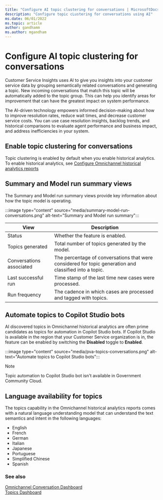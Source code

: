 ```yaml
---
title: "Configure AI topic clustering for conversations | MicrosoftDocs"
description: "Configure topic cLustering for conversations using AI"
ms.date: 06/01/2022
ms.topic: article
author: gandhamm
ms.author: mgandham
---
```


# Configure AI topic clustering for conversations

Customer Service Insights uses AI to give you insights into your customer service data by grouping semantically related conversations and generating a topic. New incoming conversations that match this topic will be automatically added to the topic group. This can help you identify areas for improvement that can have the greatest impact on system performance.

The AI-driven technology empowers informed decision-making about how to improve resolution rates, reduce wait times, and decrease customer service costs. You can use case resolution insights, backlog trends, and historical comparisons to evaluate agent performance and business impact, and address inefficiencies in your system.

## Enable topic clustering for conversations

Topic clustering is enabled by default when you enable historical analytics. To enable historical analytics, see [Configure Omnichannel historical analytics reports](oc-historical-analytics-reports.md)

## Summary and Model run summary views

The Summary and Model run summary views provide key information about how the topic model is operating.

:::image type="content" source="media/summary-model-run-conversations.png" alt-text="Summary and Model run summary":::

| View | Description |
| -------- | ----------------------- |
| Status | Whether the feature is enabled. |
| Topics generated | Total number of topics generated by the model. |
| Conversations associated | The percentage of conversations that were considered for topic generation and classified into a topic. |
| Last successful run | Time stamp of the last time new cases were processed. |
| Run frequency | The cadence in which cases are processed and tagged with topics. |

## Automate topics to Copilot Studio bots

AI discovered topics in Omnichannel historical analytics are often prime candidates as topics for automation in Copilot Studio bots. If Copilot Studio is available in the region that your Customer Service organization is in, the feature can be enabled by switching the **Disabled** toggle to **Enabled**.

:::image type="content" source="media/pva-topics-conversations.png" alt-text="Automate topics to Copilot Studio bots":::

> [!NOTE]
> Topic automation to Copilot Studio bot isn't available in Government Community Cloud.

## Language availability for topics

The topics capability in the Omnichannel historical analytics reports comes with a natural language understanding model that can understand the text semantics and intent in the following languages:

- English
- French
- German
- Italian
- Japanese
- Portuguese
- Simplified Chinese
- Spanish

### See also

[Omnichannel Conversation Dashboard](oc-conversation-dashboard.md)  
[Topics Dashboard](oc-conversation-topics-dashboard.md)  
